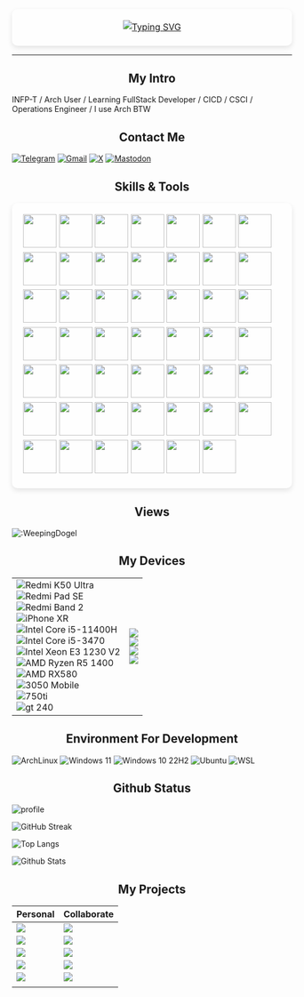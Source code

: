 
<p align="center" style="position: relative; padding: 20px; font-size: 16px; line-height: 1.6;">
<span style="
            position: absolute;
            top: 0;
            left: 0;
            width: 100%;
            height: 100%;
            background: rgba(255, 255, 255, 0.2); 
            z-index: -1;
            border-radius: 10px; 
            box-shadow: 0 4px 10px rgba(0, 0, 0, 0.1);
        "></span>
<a href="https://git.io/typing-svg"><img src="https://readme-typing-svg.demolab.com?font=Fira+Code&size=32&pause=1000&color=F76EEE&width=435&lines=Hi%2C+I'm+WeepingDogel.;I+will%2C+therefore+I+am." alt="Typing SVG" /></a>
</p>


---

<h2 align="center">My Intro</h2>

INFP-T / Arch User / Learning FullStack Developer / CICD / CSCI / Operations Engineer / I use Arch BTW

<h2 align="center">Contact Me</h2>

[![Telegram](https://img.shields.io/badge/Telegram-@weepingdogel_2025-666666?style=for-the-badge&logo=Telegram&logoColor=&labelColor=000000)](https://t.me/weepingdogel_2025)
[![Gmail](https://img.shields.io/badge/Gmail-weepingdogel@gmail.com-666666?style=for-the-badge&logo=Gmail&logoColor=&labelColor=000000)](mailto:weepingdogel@gmail.com)
[![X](https://img.shields.io/badge/@weepingdogel_me-666666?style=for-the-badge&logo=X&logoColor=&labelColor=000000)](https://x.com/weepingdogel_me)
[![Mastodon](https://img.shields.io/badge/mastodon-@WeepingDogel-666666?style=for-the-badge&logo=mastodon&logoColor=&labelColor=000000)](https://zone.liolok.com/@WeepingDogel)

<h2 align="center">Skills & Tools</h2>
<p style="position: relative; padding: 20px; font-size: 16px; line-height: 1.6;">
        <span style="
            position: absolute;
            top: 0;
            left: 0;
            width: 100%;
            height: 100%;
            background: rgba(255, 255, 255, 0.2); 
            z-index: -1;
            border-radius: 10px; 
            box-shadow: 0 4px 10px rgba(0, 0, 0, 0.1);
        "></span>
<img src="https://cdn.jsdelivr.net/gh/devicons/devicon@latest/icons/python/python-original.svg" width="60" height="60" />
<img src="https://cdn.jsdelivr.net/gh/devicons/devicon@latest/icons/html5/html5-original.svg" width="60" height="60" /> 
<img src="https://cdn.jsdelivr.net/gh/devicons/devicon@latest/icons/css3/css3-original.svg" width="60" height="60" />
<img src="https://cdn.jsdelivr.net/gh/devicons/devicon@latest/icons/javascript/javascript-original.svg" width="60" height="60" />
<img src="https://cdn.jsdelivr.net/gh/devicons/devicon@latest/icons/c/c-original.svg" width="60" height="60" />          
<img src="https://cdn.jsdelivr.net/gh/devicons/devicon@latest/icons/vuejs/vuejs-original.svg" width="60" height="60" />
<img src="https://cdn.jsdelivr.net/gh/devicons/devicon@latest/icons/vitejs/vitejs-original.svg" width="60" height="60"/>
<img src="https://cdn.jsdelivr.net/gh/devicons/devicon@latest/icons/axios/axios-plain-wordmark.svg" width="60" height="60"/>          
<img src="https://cdn.jsdelivr.net/gh/devicons/devicon@latest/icons/nodejs/nodejs-original-wordmark.svg" width="60" height="60"/>          
<img src="https://cdn.jsdelivr.net/gh/devicons/devicon@latest/icons/electron/electron-original.svg" width="60" height="60"/>          
<img src="https://cdn.jsdelivr.net/gh/devicons/devicon@latest/icons/tailwindcss/tailwindcss-original.svg" width="60" height="60"/>
<img src="https://cdn.jsdelivr.net/gh/devicons/devicon@latest/icons/fastapi/fastapi-original.svg" width="60" height="60" />
<img src="https://cdn.jsdelivr.net/gh/devicons/devicon@latest/icons/pandas/pandas-original.svg" width="60" height="60"/>         
<img src="https://cdn.jsdelivr.net/gh/devicons/devicon@latest/icons/numpy/numpy-original.svg" width="60" height="60"/>
<img src="https://cdn.jsdelivr.net/gh/devicons/devicon@latest/icons/tensorflow/tensorflow-original.svg" width="60" height="60"/>
<img src="https://cdn.jsdelivr.net/gh/devicons/devicon@latest/icons/pytorch/pytorch-original.svg" width="60" height="60"/>
<img src="https://cdn.jsdelivr.net/gh/devicons/devicon@latest/icons/streamlit/streamlit-original.svg"width="60" height="60"/>         
<img src="https://cdn.jsdelivr.net/gh/devicons/devicon@latest/icons/sqlalchemy/sqlalchemy-original.svg" width="60" height="60"/>
<img src="https://cdn.jsdelivr.net/gh/devicons/devicon@latest/icons/sqlite/sqlite-original.svg" width="60" height="60"/>
<img src="https://cdn.jsdelivr.net/gh/devicons/devicon@latest/icons/mariadb/mariadb-original.svg"  width="60" height="60"/>
<img src="https://cdn.jsdelivr.net/gh/devicons/devicon@latest/icons/mysql/mysql-original.svg"  width="60" height="60"/>
<img src="https://cdn.jsdelivr.net/gh/devicons/devicon@latest/icons/postgresql/postgresql-original.svg"  width="60" height="60"/>
<img src="https://cdn.jsdelivr.net/gh/devicons/devicon@latest/icons/supabase/supabase-original.svg" width="60" height="60"/>
<img src="https://cdn.jsdelivr.net/gh/devicons/devicon@latest/icons/oauth/oauth-original.svg" width="60" height="60"/>                             
<img src="https://cdn.jsdelivr.net/gh/devicons/devicon@latest/icons/vscode/vscode-original.svg" width="60" height="60" />
<img src="https://cdn.jsdelivr.net/gh/devicons/devicon@latest/icons/vim/vim-original.svg" width="60" height="60"/>          
<img src="https://cdn.jsdelivr.net/gh/devicons/devicon@latest/icons/chrome/chrome-original.svg" width="60" height="60" />
<img src="https://cdn.jsdelivr.net/gh/devicons/devicon@latest/icons/npm/npm-original-wordmark.svg" width="60" height="60"/>
<img src="https://cdn.jsdelivr.net/gh/devicons/devicon@latest/icons/yarn/yarn-original-wordmark.svg" width="60" height="60"/>          
<img src="https://cdn.jsdelivr.net/gh/devicons/devicon@latest/icons/git/git-original.svg" width="60" height="60"/>
<img src="https://cdn.jsdelivr.net/gh/devicons/devicon@latest/icons/github/github-original.svg" width="60" height="60"/>
<img src="https://cdn.jsdelivr.net/gh/devicons/devicon@latest/icons/githubactions/githubactions-original.svg" width="60" height="60"/>
<img src="https://cdn.jsdelivr.net/gh/devicons/devicon@latest/icons/jenkins/jenkins-original.svg" width="60" height="60"/>              
<img src="https://cdn.jsdelivr.net/gh/devicons/devicon@latest/icons/openstack/openstack-original.svg" width="60" height="60"/>    
<img src="https://cdn.jsdelivr.net/gh/devicons/devicon@latest/icons/docker/docker-original.svg" width="60" height="60"/>
<img src="https://cdn.jsdelivr.net/gh/devicons/devicon@latest/icons/portainer/portainer-original.svg" width="60" height="60"/>
<img src="https://cdn.jsdelivr.net/gh/devicons/devicon@latest/icons/yaml/yaml-original.svg" width="60" height="60"/>
<img src="https://cdn.jsdelivr.net/gh/devicons/devicon@latest/icons/latex/latex-original.svg" width="60" height="60"/>
<img src="https://cdn.jsdelivr.net/gh/devicons/devicon@latest/icons/markdown/markdown-original.svg" width="60" height="60"/>
<img src="https://cdn.jsdelivr.net/gh/devicons/devicon@latest/icons/bash/bash-original.svg" width="60" height="60"/>
<img src="https://cdn.jsdelivr.net/gh/devicons/devicon@latest/icons/powershell/powershell-original.svg" width="60" height="60" />                          
<img src="https://cdn.jsdelivr.net/gh/devicons/devicon@latest/icons/archlinux/archlinux-original.svg" width="60" height="60"/>
<img src="https://cdn.jsdelivr.net/gh/devicons/devicon@latest/icons/ubuntu/ubuntu-original.svg" width="60" height="60"/>          
<img src="https://cdn.jsdelivr.net/gh/devicons/devicon@latest/icons/windows11/windows11-original.svg" width="60" height="60"/>
<img src="https://cdn.jsdelivr.net/gh/devicons/devicon@latest/icons/android/android-original.svg" width="60" height="60"/>
<img src="https://cdn.jsdelivr.net/gh/devicons/devicon@latest/icons/apple/apple-original.svg"  width="60" height="60"/>
<img src="https://cdn.jsdelivr.net/gh/devicons/devicon@latest/icons/cloudflare/cloudflare-original.svg" width="60" height="60"/>
<img src="https://cdn.jsdelivr.net/gh/devicons/devicon@latest/icons/google/google-original.svg" width="60" height="60"/>
                

                            
</p>

         


<h2 align="center">Views</h2>

![:WeepingDogel](https://count.getloli.com/@:WeepingDogel?theme=booru-lewd)


<h2 align="center">My Devices</h2>

|||
|---|---|
|![Redmi K50 Ultra](https://img.shields.io/badge/Redmi%20K50%20Ultra-FF6900?style=for-the-badge&logo=xiaomi&logoColor=FFFFFF)<br/>![Redmi Pad SE](https://img.shields.io/badge/Redmi%20Pad%20SE-FF6900?style=for-the-badge&logo=xiaomi&logoColor=FFFFFF)<br/>![Redmi Band 2](https://img.shields.io/badge/Redmi%20Band%202-FF6900?style=for-the-badge&logo=xiaomi&logoColor=FFFFFF)<br />![iPhone XR](https://img.shields.io/badge/iPhone%20XR-000000?style=for-the-badge&logo=Apple&logoColor=FFFFFF)<br />![Intel Core i5-11400H](https://img.shields.io/badge/Core%20i5%2011400H-0071C5?style=for-the-badge&logo=Intel&logoColor=FFFFFF) <br /> ![Intel Core i5-3470](https://img.shields.io/badge/Core%20i5%203470-0071C5?style=for-the-badge&logo=Intel&logoColor=FFFFFF) <br />![Intel Xeon E3 1230 V2](https://img.shields.io/badge/Xeon%20E3%201230%20V2-0071C5?style=for-the-badge&logo=Intel&logoColor=FFFFFF)<br />![AMD Ryzen R5 1400](https://img.shields.io/badge/Ryzen%20R5%201400-ED1C24?style=for-the-badge&logo=AMD&logoColor=FFFFFF) <br /> ![AMD RX580](https://img.shields.io/badge/radeon%20RX%20580-ED1C24?style=for-the-badge&logo=AMD&logoColor=FFFFFF) <br /> ![3050 Mobile](https://img.shields.io/badge/Geforce%20RTX%203050%20Mobile-76B900?style=for-the-badge&logo=AMD&logoColor=FFFFFF) <br /> ![750ti](https://img.shields.io/badge/Geforce%20GTX%20750%20Ti-76B900?style=for-the-badge&logo=AMD&logoColor=FFFFFF) <br /> ![gt 240](https://img.shields.io/badge/Geforce%20GT%20240-76B900?style=for-the-badge&logo=AMD&logoColor=FFFFFF)|![](https://www.pcgamebenchmark.com/signature/intel-core-i5-11400h/32gb/nvidia-geforce-rtx-3050-laptop-gpu/twitch.png) <br/> ![](https://www.pcgamebenchmark.com/signature/intel-xeon-e3-1230-v2/16gb/nvidia-geforce-gtx-750-ti/twitch.png)<br /> ![](https://www.pcgamebenchmark.com/signature/amd-ryzen-5-1400/8gb/amd-radeon-rx-580/twitch.png) <br /> ![](https://www.pcgamebenchmark.com/signature/intel-core-i5-3470/16gb/nvidia-geforce-gt-240/twitch.png)|

<h2 align="center">Environment For Development</h2>

![ArchLinux](https://img.shields.io/badge/ArchLinux-1793D1?style=for-the-badge&logo=archlinux&logoColor=FFFFFF)
![Windows 11](https://img.shields.io/badge/Windows%2011-0078D6?style=for-the-badge&logo=data:image/svg+xml;base64,PHN2ZyByb2xlPSJpbWciIHZpZXdCb3g9IjAgMCAyNCAyNCIgeG1sbnM9Imh0dHA6Ly93d3cudzMub3JnLzIwMDAvc3ZnIj48dGl0bGU+V2luZG93czwvdGl0bGU+PHBhdGggZmlsbD0iI0ZGRkZGRiIgZD0iTTAsMEgxMS4zNzdWMTEuMzcySDBaTTEyLjYyMywwSDI0VjExLjM3MkgxMi42MjNaTTAsMTIuNjIzSDExLjM3N1YyNEgwWm0xMi42MjMsMEgyNFYyNEgxMi42MjMiLz48L3N2Zz4=&logoColor=FFFFFF)
![Windows 10 22H2](https://img.shields.io/badge/Windows%2010%2022h2-0078D6?style=for-the-badge&logo=data:image/svg+xml;base64,PHN2ZyByb2xlPSJpbWciIHZpZXdCb3g9IjAgMCAyNCAyNCIgeG1sbnM9Imh0dHA6Ly93d3cudzMub3JnLzIwMDAvc3ZnIj4KICAgIDx0aXRsZT5XaW5kb3dzIDEwPC90aXRsZT4KICAgIDxwYXRoIGZpbGw9IiNGRkZGRkYiIGQ9Ik0wIDMuNDQ5TDkuNzUgMi4xdjkuNDUxSDBtMTAuOTQ5LTkuNjAyTDI0IDB2MTEuNEgxMC45NDlNMCAxMi42aDkuNzV2OS40NTFMMCAyMC42OTlNMTAuOTQ5IDEyLjZIMjRWMjRsLTEyLjktMS44MDEiLz4KPC9zdmc+&logoColor=FFFFFF)
![Ubuntu](https://img.shields.io/badge/Ubuntu-E95420?style=for-the-badge&logo=ubuntu&logoColor=FFFFFF)
![WSL](https://img.shields.io/badge/WSL-4D4D4D?style=for-the-badge&logo=linux&logoColor=FFFFFF)


<h2 align="center">Github Status</h2>


![profile](https://github-profile-trophy.vercel.app/?username=weepingdogel&row=2&column=5&theme=darkhub)

![GitHub Streak](https://github-readme-streak-stats.herokuapp.com?user=WeepingDogel&theme=dark&date_format=%5BY.%5Dn.j&locale=zh_Hans)

![Top Langs](https://github-readme-stats.vercel.app/api/top-langs/?username=weepingdogel&show_icons=true&count_private=true&title_color=ffffff&text_color=ffffff&layout=compact&bg_color=000000&locale=cn&hide_border=0) 

![Github Stats](https://github-readme-stats.vercel.app/api?username=weepingdogel&title_color=ffffff&text_color=ffffff&layout=compact&bg_color=000000&locale=cn&hide_border=0)



<h2 align="center">My Projects</h2>

|Personal|Collaborate|
|---|---|
|[![](https://github-readme-stats.vercel.app/api/pin/?username=WeepingDogel&repo=tinygallery-vue)](https://github.com/WeepingDogel/tinygallery-vue)|[![](https://github-readme-stats.vercel.app/api/pin/?username=Gozjaro&repo=gozjaro-bootstrap)](https://github.com/Gozjaro/gozjaro-bootstrap)|
|[![](https://github-readme-stats.vercel.app/api/pin/?username=WeepingDogel&repo=tinygallery-backend)](https://github.com/WeepingDogel/tinygallery-backend)|[![](https://github-readme-stats.vercel.app/api/pin/?username=me0w00f&repo=me0w00f_organization_blogger_backend)](https://github.com/me0w00f/me0w00f_organization_blogger_backend)|
|[![](https://github-readme-stats.vercel.app/api/pin/?username=WeepingDogel&repo=matrix-historian)](https://github.com/WeepingDogel/matrix-historian)|[![](https://github-readme-stats.vercel.app/api/pin/?username=me0w00f&repo=me0w00f_organization_blogger_frontend)](https://github.com/me0w00f/me0w00f_organization_blogger_frontend)|
|[![](https://github-readme-stats.vercel.app/api/pin/?username=me0w00f&repo=Big-Ball-Swallows-Small-Ball)](https://github.com/me0w00f/Big-Ball-Swallows-Small-Ball)|[![](https://github-readme-stats.vercel.app/api/pin/?username=Kira-Pgr&repo=EmbeddingPaw)](https://github.com/Kira-Pgr/EmbeddingPaw)|
|[![](https://github-readme-stats.vercel.app/api/pin/?username=me0w00f&repo=red-snake-ai)]()|[![](https://github-readme-stats.vercel.app/api/pin/?username=me0w00f&repo=me0w00f-wiki)](https://github.com/me0w00f/me0w00f-wiki)|
|||